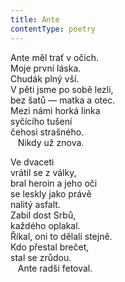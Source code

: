 ```yaml
---
title: Ante
contentType: poetry
---
```


<section>

Ante měl trať v očích.  
Moje první láska.  
Chudák plný vší.  
V pěti jsme po sobě lezli,  
bez šatů — matka a otec.  
Mezi námi horká linka  
syčícího tušení  
čehosi strašného.  
   Nikdy už znova.

</section>

<section>

Ve dvaceti  
vrátil se z války,  
bral heroin a jeho oči  
se leskly jako právě  
nalitý asfalt.  
Zabil dost Srbů,  
každého oplakal.  
Říkal, oni to dělali stejně.  
Kdo přestal brečet,  
stal se zrůdou.  
   Ante radši fetoval.

</section>
